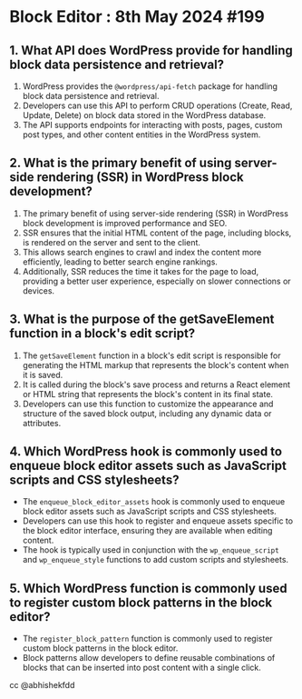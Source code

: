 # Block Editor : 8th May 2024 #199

## 1. What API does WordPress provide for handling block data persistence and retrieval?
1. WordPress provides the `@wordpress/api-fetch` package for handling block data persistence and retrieval.
2. Developers can use this API to perform CRUD operations (Create, Read, Update, Delete) on block data stored in the WordPress database.
3. The API supports endpoints for interacting with posts, pages, custom post types, and other content entities in the WordPress system.
## 2. What is the primary benefit of using server-side rendering (SSR) in WordPress block development?
1. The primary benefit of using server-side rendering (SSR) in WordPress block development is improved performance and SEO.
2. SSR ensures that the initial HTML content of the page, including blocks, is rendered on the server and sent to the client.
3. This allows search engines to crawl and index the content more efficiently, leading to better search engine rankings.
4. Additionally, SSR reduces the time it takes for the page to load, providing a better user experience, especially on slower connections or devices.
## 3. What is the purpose of the getSaveElement function in a block's edit script?
1. The `getSaveElement` function in a block's edit script is responsible for generating the HTML markup that represents the block's content when it is saved.
2. It is called during the block's save process and returns a React element or HTML string that represents the block's content in its final state.
3. Developers can use this function to customize the appearance and structure of the saved block output, including any dynamic data or attributes.
 
## 4. Which WordPress hook is commonly used to enqueue block editor assets such as JavaScript scripts and CSS stylesheets?
 * The `enqueue_block_editor_assets` hook is commonly used to enqueue block editor assets such as JavaScript scripts and CSS stylesheets.
 * Developers can use this hook to register and enqueue assets specific to the block editor interface, ensuring they are available when editing content.
 * The hook is typically used in conjunction with the `wp_enqueue_script` and `wp_enqueue_style` functions to add custom scripts and stylesheets.

## 5. Which WordPress function is commonly used to register custom block patterns in the block editor?
 - The `register_block_pattern` function is commonly used to register custom block patterns in the block editor.
 - Block patterns allow developers to define reusable combinations of blocks that can be inserted into post content with a single click.

cc @abhishekfdd
